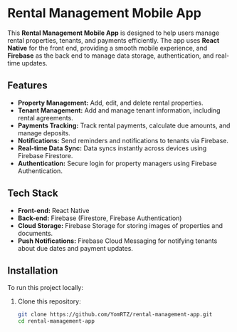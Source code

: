 # Rental Management Mobile App

This **Rental Management Mobile App** is designed to help users manage rental properties, tenants, and payments efficiently. The app uses **React Native** for the front end, providing a smooth mobile experience, and **Firebase** as the back end to manage data storage, authentication, and real-time updates.

## Features

- **Property Management:** Add, edit, and delete rental properties.
- **Tenant Management:** Add and manage tenant information, including rental agreements.
- **Payments Tracking:** Track rental payments, calculate due amounts, and manage deposits.
- **Notifications:** Send reminders and notifications to tenants via Firebase.
- **Real-time Data Sync:** Data syncs instantly across devices using Firebase Firestore.
- **Authentication:** Secure login for property managers using Firebase Authentication.
  
## Tech Stack

- **Front-end:** React Native
- **Back-end:** Firebase (Firestore, Firebase Authentication)
- **Cloud Storage:** Firebase Storage for storing images of properties and documents.
- **Push Notifications:** Firebase Cloud Messaging for notifying tenants about due dates and payment updates.

## Installation

To run this project locally:

1. Clone this repository:
   ```bash
   git clone https://github.com/YomRTZ/rental-management-app.git
   cd rental-management-app
